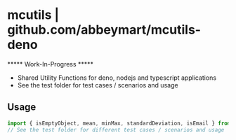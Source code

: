 # mcutils | github.com/abbeymart/mcutils-deno

***** Work-In-Progress *****

- Shared Utility Functions for deno, nodejs and typescript applications
- See the test folder for test cases / scenarios and usage

## Usage

```ts
import { isEmptyObject, mean, minMax, standardDeviation, isEmail } from "https://deno.land/x/mcutils@v0.1.5/mod.ts";
// See the test folder for different test cases / scenarios and usage

```
